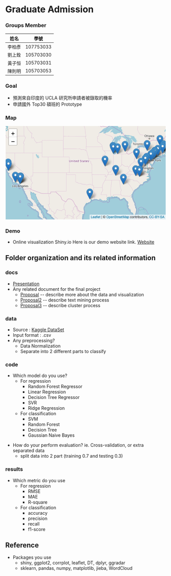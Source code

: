 # Graduate Admission

### Groups Member
| 姓名 | 學號 |
|:-----:|:------:|
|李柏彥|107753033|
|劉上銓|105703030|
|黃子恒|105703031|
|陳則明|105703053|

### Goal
- 預測來自印度的 UCLA 研究所申請者被錄取的機率
- 申請國外 Top30 碩班的 Prototype

### Map
![Top30 Map](./docs/PLOT/college_map.png)

### Demo 
<!--
You should provide an example commend to reproduce your result
```R
Rscript code/your_script.R --input data/training --output results/performance.tsv
```
-->

* Online visualization Shiny.io 
Here is our demo website link.
[Website](https://zihengh1.shinyapps.io/graduate_admissions/)

## Folder organization and its related information

### docs
* [Presentation](./docs/Group1_presentation.pptx)
* Any related document for the final project
  * [Proposal](./docs/proposal.pdf) -- describe more about the data and visualization
  * [Proposal2](./docs/proposal2.pdf) -- describe text mining process
  * [Proposal3](./docs/proposal3.pdf) -- describe cluster process

### data
* Source : [Kaggle DataSet](https://www.kaggle.com/mohansacharya/graduate-admissions)
* Input format : .csv
* Any preprocessing?
  * Data Normalization
  * Separate into 2 different parts to classify

### code
* Which model do you use?
  * For regression
    * Random Forest Regressor
    * Linear Regression
    * Decision Tree Regressor
    * SVR
    * Ridge Regression
  * For classification
    * SVM
    * Random Forest
    * Decision Tree
    * Gaussian Naive Bayes


<!-- * What is a null model for comparison? -->
* How do your perform evaluation? ie. Cross-validation, or extra separated data
  * split data into 2 part (training 0.7 and testing 0.3)   

### results
* Which metric do you use 
  * For regression
    * RMSE
    * MAE
    * R-square
  * For classification
    * accuracy
    * precision
    * recall
    * f1-score
<!-- * Is your improvement significant?
* What is the challenge part of your project?
  * processing
-->

## Reference
<!--
* Code/implementation which you include/reference (__You should indicate in your presentation if you use code for others. Otherwise, cheating will result in 0 score for final project.__) -->
* Packages you use
  * shiny, ggplot2, corrplot, leaflet, DT, dplyr, ggradar
  * sklearn, pandas, numpy, matplotlib, jieba, WordCloud 
<!-- * Related publications -->


